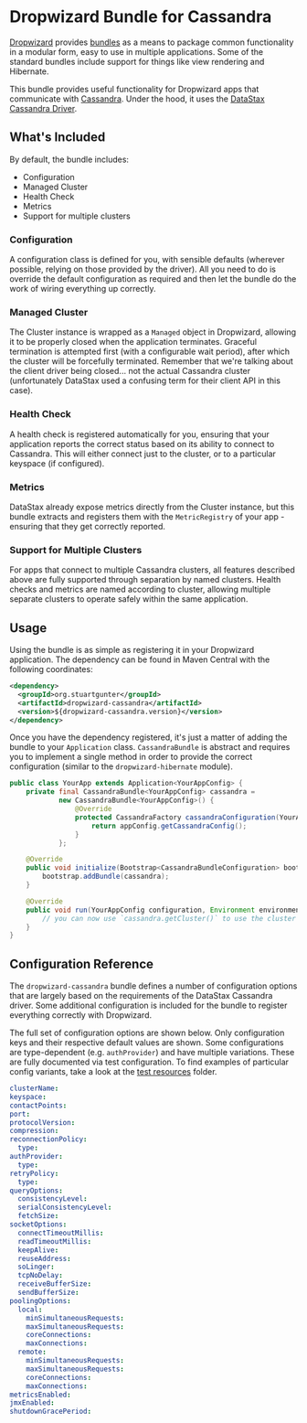 # Dropwizard Bundle for Cassandra

[Dropwizard](http://dropwizard.io) provides [bundles](http://dropwizard.github.io/dropwizard/manual/core.html#bundles)
as a means to package common functionality in a modular form, easy to use in multiple applications. Some of the standard
bundles include support for things like view rendering and Hibernate.

This bundle provides useful functionality for Dropwizard apps that communicate with [Cassandra](http://cassandra.apache.org).
Under the hood, it uses the [DataStax Cassandra Driver](http://www.datastax.com/documentation/developer/java-driver/2.0/java-driver/whatsNew2.html).

## What's Included

By default, the bundle includes:

* Configuration
* Managed Cluster
* Health Check
* Metrics
* Support for multiple clusters

### Configuration

A configuration class is defined for you, with sensible defaults (wherever possible, relying on those provided by the driver).
All you need to do is override the default configuration as required and then let the bundle do the work of wiring everything
up correctly.

### Managed Cluster

The Cluster instance is wrapped as a `Managed` object in Dropwizard, allowing it to be properly closed when the application
terminates. Graceful termination is attempted first (with a configurable wait period), after which the cluster will be
forcefully terminated. Remember that we're talking about the client driver being closed... not the actual Cassandra cluster
(unfortunately DataStax used a confusing term for their client API in this case).

### Health Check

A health check is registered automatically for you, ensuring that your application reports the correct status based on
its ability to connect to Cassandra. This will either connect just to the cluster, or to a particular keyspace (if configured).

### Metrics

DataStax already expose metrics directly from the Cluster instance, but this bundle extracts and registers them with the
`MetricRegistry` of your app - ensuring that they get correctly reported.

### Support for Multiple Clusters

For apps that connect to multiple Cassandra clusters, all features described above are fully supported through separation
by named clusters. Health checks and metrics are named according to cluster, allowing multiple separate clusters to
operate safely within the same application.


## Usage

Using the bundle is as simple as registering it in your Dropwizard application. The dependency can be found in Maven Central
with the following coordinates:

```xml
<dependency>
  <groupId>org.stuartgunter</groupId>
  <artifactId>dropwizard-cassandra</artifactId>
  <version>${dropwizard-cassandra.version}</version>
</dependency>
```

Once you have the dependency registered, it's just a matter of adding the bundle to your `Application` class.
`CassandraBundle` is abstract and requires you to implement a single method in order to provide the correct
configuration (similar to the `dropwizard-hibernate` module).

```java
public class YourApp extends Application<YourAppConfig> {
    private final CassandraBundle<YourAppConfig> cassandra =
            new CassandraBundle<YourAppConfig>() {
                @Override
                protected CassandraFactory cassandraConfiguration(YourAppConfig appConfig) {
                    return appConfig.getCassandraConfig();
                }
            };

    @Override
    public void initialize(Bootstrap<CassandraBundleConfiguration> bootstrap) {
        bootstrap.addBundle(cassandra);
    }

    @Override
    public void run(YourAppConfig configuration, Environment environment) throws Exception {
        // you can now use `cassandra.getCluster()` to use the cluster instance in your app
    }
}
```


## Configuration Reference

The `dropwizard-cassandra` bundle defines a number of configuration options that are largely based on the requirements
of the DataStax Cassandra driver. Some additional configuration is included for the bundle to register everything correctly
with Dropwizard.

The full set of configuration options are shown below. Only configuration keys and their respective default values are shown.
Some configurations are type-dependent (e.g. `authProvider`) and have multiple variations. These are fully documented via
test configuration. To find examples of particular config variants, take a look at the [test resources](src/test/resources) folder.

```yaml
clusterName:
keyspace:
contactPoints:
port:
protocolVersion:
compression:
reconnectionPolicy:
  type:
authProvider:
  type:
retryPolicy:
  type:
queryOptions:
  consistencyLevel:
  serialConsistencyLevel:
  fetchSize:
socketOptions:
  connectTimeoutMillis:
  readTimeoutMillis:
  keepAlive:
  reuseAddress:
  soLinger:
  tcpNoDelay:
  receiveBufferSize:
  sendBufferSize:
poolingOptions:
  local:
    minSimultaneousRequests:
    maxSimultaneousRequests:
    coreConnections:
    maxConnections:
  remote:
    minSimultaneousRequests:
    maxSimultaneousRequests:
    coreConnections:
    maxConnections:
metricsEnabled:
jmxEnabled:
shutdownGracePeriod:
```